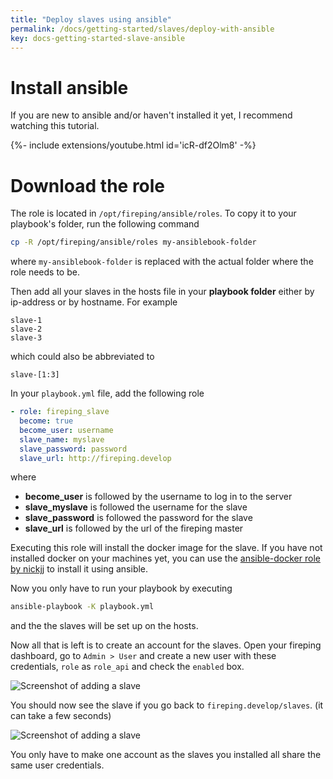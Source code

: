 ```yaml
---
title: "Deploy slaves using ansible"
permalink: /docs/getting-started/slaves/deploy-with-ansible
key: docs-getting-started-slave-ansible
---
```


# Install ansible

If you are new to ansible and/or haven't installed it yet, I recommend watching this tutorial.

<div>{%- include extensions/youtube.html id='icR-df2Olm8' -%}</div>

# Download the role

The role is located in `/opt/fireping/ansible/roles`.
To copy it to your playbook's folder, run the following command

```bash
cp -R /opt/fireping/ansible/roles my-ansiblebook-folder
```

where `my-ansiblebook-folder` is replaced with the actual folder where the role needs to be.

Then add all your slaves in the hosts file in your **playbook folder** either by ip-address or by hostname.
For example
```
slave-1
slave-2
slave-3
```

which could also be abbreviated to

```
slave-[1:3]
```

In your `playbook.yml` file, add the following role
```yaml
- role: fireping_slave
  become: true
  become_user: username
  slave_name: myslave
  slave_password: password
  slave_url: http://fireping.develop
```

where 
- **become_user** is followed by the username to log in to the server
- **slave_myslave** is followed the username for the slave
- **slave_password** is followed the password for the slave
- **slave_url** is followed by the url of the fireping master

Executing this role will install the docker image for the slave.
If you have not installed docker on your machines yet, you can use the [ansible-docker role by nickjj](https://github.com/nickjj/ansible-docker) to install it using ansible.

Now you only have to run your playbook by executing

```bash
ansible-playbook -K playbook.yml
```

and the the slaves will be set up on the hosts.

Now all that is left is to create an account for the slaves.
Open your fireping dashboard, go to `Admin > User` and create a new user with these credentials, `role` as `role_api` and check the `enabled` box.

![Screenshot of adding a slave](/assets/images/adding_slave_user.png)

You should now see the slave if you go back to `fireping.develop/slaves`. (it can take a few seconds)

![Screenshot of adding a slave](/assets/images/slaves_added_list.png)

You only have to make one account as the slaves you installed all share the same user credentials.